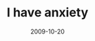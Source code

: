 ---
layout: base.njk
title : 'I have anxiety' 
view_title : 'I have anxiety' 
year : '2009' 
date : '2009-10-20' 
img_file : '/drawing/ihaveanxiety.png' 
html_file : 'ihaveanxiety' 
next_html : 'imnotsureillsuceed.html' 
year_order : '242' 
permalink : "title/{{html_file}}.html"
---